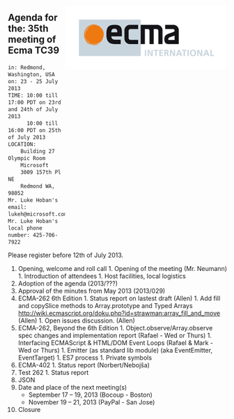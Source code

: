 <img src="../images/Ecma_RVB-003.jpg"
     align="right" alt="" />

## Agenda for the: 35th meeting of Ecma TC39

    in: Redmond, Washington, USA
    on: 23 - 25 July 2013
    TIME: 10:00 till 17:00 PDT on 23rd and 24th of July 2013
          10:00 till 16:00 PDT on 25th of July 2013
    LOCATION:
        Building 27 Olympic Room
        Microsoft
        3009 157th Pl NE
        Redmond WA, 98052
    Mr. Luke Hoban's email: lukeh@microsoft.com
    Mr. Luke Hoban's local phone number: 425-706-7922

Please register before 12th of July 2013.

  1. Opening, welcome and roll call
    1. Opening of the meeting (Mr. Neumann)
    1. Introduction of attendees
    1. Host facilities, local logistics
  1. Adoption of the agenda (2013/???)
  1. Approval of the minutes from May 2013 (2013/029)
  1. ECMA-262 6th Edition
    1. Status report on lastest draft (Allen)
    1. Add fill and copySlice methods to Array.prototype and Typed Arrays http://wiki.ecmascript.org/doku.php?id=strawman:array_fill_and_move (Allen)
    1. Open issues discussion. (Allen)
  1. ECMA-262, Beyond the 6th Edition
    1. Object.observe/Array.observe spec changes and implementation report (Rafael - Wed or Thurs)
    1. Interfacing ECMAScript & HTML/DOM Event Loops (Rafael & Mark - Wed or Thurs)
    1. Emitter (as standard lib module) (aka EventEmitter, EventTarget)
    1. ES7 process
    1. Private symbols
  1. ECMA-402
    1. Status report (Norbert/Nebojša)
  1. Test 262
    1. Status report
  1. JSON
  1. Date and place of the next meeting(s)
      * September 17 – 19, 2013 (Bocoup - Boston)
      * November 19 – 21, 2013 (PayPal - San Jose)
  1.  Closure
